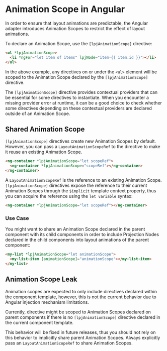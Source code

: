 # Animation Scope in Angular

In order to ensure that layout animations are predictable, the Angular adapter introduces Animation Scopes to restrict the effect of layout animations.

To declare an Animation Scope, use the `[lpjAnimationScope]` directive:

```html
<ul *lpjAnimationScope>
  <li *ngFor="let item of items" lpjNode="item-{{ item.id }}"></li>
</ul>
```

In the above example, any directives on or under the `<ul>` element will be scoped to the Animation Scope declared by the `[lpjAnimationScope]` directive.

The `[lpjAnimationScope]` directive provides contextual providers that can be essential for some directives to instantiate. When you encounter a missing provider error at runtime, it can be a good choice to check whether some directives depending on these contextual providers are declared outside of an Animation Scope.

## Shared Animation Scope

`[lpjAnimationScope]` directives create new Animation Scopes by default. However, you can pass a `LayoutAnimationScopeRef` to the directive to make it reuse an existing Animation Scope.

```html
<ng-container *lpjAnimationScope="let scopeRef">
  <ng-container *lpjAnimationScope="scopeRef"></ng-container>
</ng-container>
```

A `LayoutAnimationScopeRef` is the reference to an existing Animation Scope. `[lpjAnimationScope]` directives expose the reference to their current Animation Scopes through the `$implicit` template context property, thus you can acquire the reference using the `let variable` syntax:

```html
<ng-container *lpjAnimationScope="let scopeRef"></ng-container>
```

### Use Case

You might want to share an Animation Scope declared in the parent component with its child components in order to include Projection Nodes declared in the child components into layout animations of the parent component:

```html
<my-list *lpjAnimationScope="let animationScope">
  <my-list-item [animationScope]="animationScope"></my-list-item>
</my-list>
```

## Animation Scope Leak

Animation scopes are expected to only include directives declared within the component template, however, this is not the current behavior due to Angular injection mechanism limitations.

Currently, directive might be scoped to Animation Scopes declared on parent components if there is no `[lpjAnimationScope]` directive declared in the current component template.

This behavior will be fixed in future releases, thus you should not rely on this behavior to implicitly share parent Animation Scopes. Always explicitly pass an `LayoutAnimationScopeRef` to share Animation Scopes.
